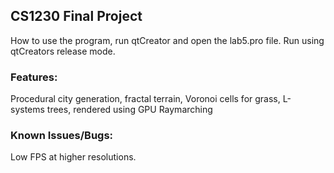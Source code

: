 ## CS1230 Final Project
How to use the program, run qtCreator and open the lab5.pro file. Run using
qtCreators release mode.

### Features:
Procedural city generation, fractal terrain, Voronoi cells for grass, L-systems trees, rendered using GPU Raymarching

### Known Issues/Bugs:
Low FPS at higher resolutions.
